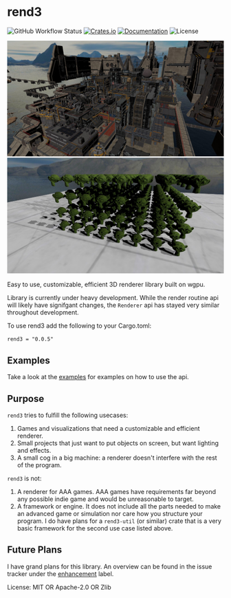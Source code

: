 # rend3

![GitHub Workflow Status](https://img.shields.io/github/workflow/status/BVE-Reborn/rend3/CI)
[![Crates.io](https://img.shields.io/crates/v/rend3)](https://crates.io/crates/rend3)
[![Documentation](https://docs.rs/rend3/badge.svg)](https://docs.rs/rend3)
![License](https://img.shields.io/crates/l/rend3)

![](examples/scene-viewer/scifi-base.jpg)
![](examples/scene-viewer/screenshot.jpg)

Easy to use, customizable, efficient 3D renderer library built on wgpu.

Library is currently under heavy development. While the render routine api
will likely have signifgant changes, the `Renderer` api has stayed
very similar throughout development.

To use rend3 add the following to your Cargo.toml:

```
rend3 = "0.0.5"
```

## Examples

Take a look at the [examples] for examples on how to use the api.

[examples]: https://github.com/BVE-Reborn/rend3/tree/trunk/examples

## Purpose

`rend3` tries to fulfill the following usecases:
 1. Games and visualizations that need a customizable and efficient renderer.
 2. Small projects that just want to put objects on screen, but want lighting and effects.
 3. A small cog in a big machine: a renderer doesn't interfere with the rest of the program.

`rend3` is not:
 1. A renderer for AAA games. AAA games have requirements far beyond any possible indie game and would be unreasonable to target.
 2. A framework or engine. It does not include all the parts needed to make an advanced game or simulation nor care how you structure
    your program. I do have plans for a `rend3-util` (or similar) crate that is a very basic framework for the second use case listed above.

## Future Plans

I have grand plans for this library. An overview can be found in the issue tracker
under the [enhancement] label.

[enhancement]: https://github.com/BVE-Reborn/rend3/labels/enhancement

License: MIT OR Apache-2.0 OR Zlib
